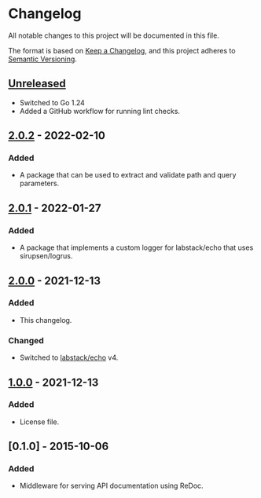 # Changelog

All notable changes to this project will be documented in this file.

The format is based on [Keep a Changelog](https://keepachangelog.com/en/1.0.0/),
and this project adheres to [Semantic Versioning](https://semver.org/spec/v2.0.0.html).

## [Unreleased]

- Switched to Go 1.24
- Added a GitHub workflow for running lint checks.

## [2.0.2] - 2022-02-10

### Added

- A package that can be used to extract and validate path and query parameters.

## [2.0.1] - 2022-01-27

### Added

- A package that implements a custom logger for labstack/echo that uses sirupsen/logrus.

## [2.0.0] - 2021-12-13

### Added

- This changelog.

### Changed

- Switched to [labstack/echo](https://github.com/labstack/echo) v4.

## [1.0.0] - 2021-12-13

### Added

- License file.

## [0.1.0] - 2015-10-06

### Added

- Middleware for serving API documentation using ReDoc.

[unreleased]: https://github.com/cyverse-de/echo-middleware/compare/v2.0.1...HEAD
[2.0.2]: https://github.com/cyverse-de/echo-middleware/compare/v2.0.1...v2.0.2
[2.0.1]: https://github.com/cyverse-de/echo-middleware/compare/v2.0.0...v2.0.1
[2.0.0]: https://github.com/cyverse-de/echo-middleware/compare/v1.0.0...v2.0.0
[1.0.0]: https://github.com/cyverse-de/echo-middleware/compare/v0.1.0...v1.0.0
[0.0.1]: https://github.com/cyverse-de/echo-middleware/releases/tag/v0.1.0

